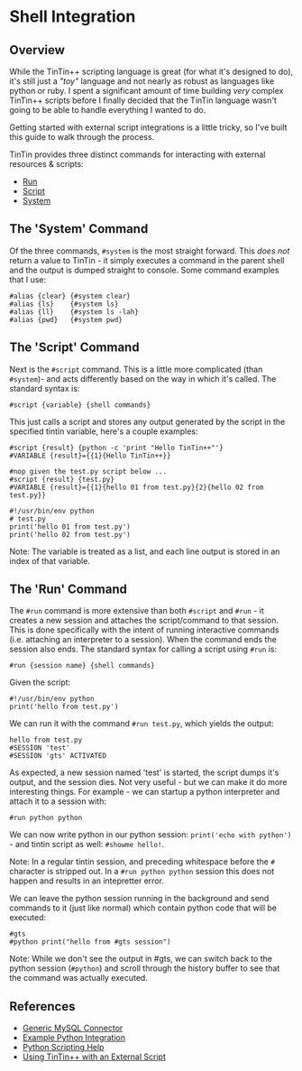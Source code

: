 Shell Integration
=================


Overview
--------
While the TinTin++ scripting language is great (for what it's designed to do), it's still just a *"toy"* language and not nearly as robust as languages like python or ruby.  I spent a significant amount of time building *very* complex TinTin++ scripts before I finally decided that the TinTin language wasn't going to be able to handle everything I wanted to do.

Getting started with external script integrations is a little tricky, so I've built this guide to walk through the
process.

TinTin provides three distinct commands for interacting with external resources & scripts:

- [Run](http://tintin.sourceforge.net/manual/run.php)
- [Script](http://tintin.sourceforge.net/manual/script.php)
- [System](http://tintin.sourceforge.net/manual/system.php)

The 'System' Command
--------------------
Of the three commands, `#system` is the most straight forward. This *does not* return a value to TinTin - it simply
executes a command in the parent shell and the output is dumped straight to console. Some command examples that I use:

    #alias {clear} {#system clear}
    #alias {ls}    {#system ls}
    #alias {ll}    {#system ls -lah}
    #alias {pwd}   {#system pwd}


The 'Script' Command
--------------------
Next is the `#script` command. This is a little more complicated (than `#system`)- and acts differently based on the way in which it's called. The standard syntax is:

    #script {variable} {shell commands}

This just calls a script and stores any output generated by the script in the specified tintin variable, here's a couple examples:

    #script {result} {python -c 'print "Hello TinTin++"'}
    #VARIABLE {result}={{1}{Hello TinTin++}}

    #nop given the test.py script below ...
    #script {result} {test.py}
    #VARIABLE {result}={{1}{hello 01 from test.py}{2}{hello 02 from test.py}}

    #!/usr/bin/env python
    # test.py
    print('hello 01 from test.py')
    print('hello 02 from test.py')

Note: The variable is treated as a list, and each line output is stored in an index of that variable.


The 'Run' Command
-----------------
The `#run` command is more extensive than both `#script` and `#run` - it creates a new session and attaches the script/command to that session. This is done specifically with the intent of running interactive commands (i.e.  attaching an interpreter to a session). When the command ends the session also ends. The standard syntax for calling a script using `#run` is:

    #run {session name} {shell commands}

Given the script:

    #!/usr/bin/env python
    print('hello from test.py')

We can run it with the command `#run test.py`, which yields the output:

    hello from test.py
    #SESSION 'test'
    #SESSION 'gts' ACTIVATED

As expected, a new session named 'test' is started, the script dumps it's output, and the session dies. Not very useful - but we can make it do more interesting things. For example - we can startup a python interpreter and attach it to a session with:

    #run python python

We can now write python in our python session: `print('echo with python')` - and tintin script as well: `#showme hello!`.

Note: In a regular tintin session, and preceding whitespace before the `#` character is stripped out. In a `#run python python` session this does not happen and results in an intepretter error.

We can leave the python session running in the background and send commands to it (just like normal) which contain
python code that will be executed:

    #gts
    #python print("hello from #gts session")

Note: While we don't see the output in #gts, we can switch back to the python session (`#python`) and scroll through the
history buffer to see that the command was actually executed.




References
----------

- [Generic MySQL Connector](http://tintin.sourceforge.net/board/viewtopic.php?t=1112)
- [Example Python Integration](http://tintin.sourceforge.net/board/viewtopic.php?t=2156)
- [Python Scripting Help](http://tintin.sourceforge.net/board/viewtopic.php?t=1195)
- [Using TinTin++ with an External Script](http://tintin.sourceforge.net/board/viewtopic.php?t=906)
